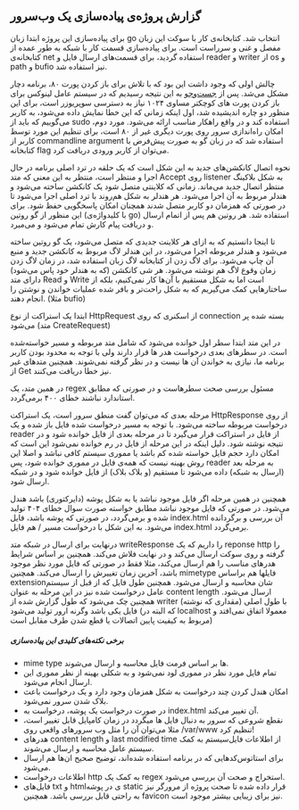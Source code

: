 ## گزارش پروژه‌ی پیاده‌سازی یک وب‌سرور 

برای پیاده‌سازی این پروژه ابتدا زبان go انتخاب شد. کتابخانه‌ی کار با سوکت این زبان مفصل و غنی و سرراست است. برای پیاده‌سازی قسمت کار با شبکه به طور عمده از کتابخانه‌ی net استفاده گردید، برای قسمت‌های ارسال فایل و reader و writer از os و path و bufio نیز استفاده شد.



چالش اولی که وجود داشت این بود که با تلاش برای باز کردن پورت ۸۰، برنامه دچار مشکل می‌شد. پس از [جست‌وجو](https://serverfault.com/a/112798) به این نتیجه رسیدیم که در سیستم عامل لینوکس برای باز کردن پورت های کوچکتر مساوی ۱۰۲۴ نیاز به دسترسی سوپریوزر است، برای این منظور دو چاره اندیشیده شد، اول اینکه زمانی که این خطا نمایش داده می‌شود، به کاربر می‌گوییم که باید از sudo استفاده کند و در واقع راهکار مناسب ارائه می‌شود. مورد دوم، امکان راه‌اندازی سرور روی پورت دیگری غیر از ۸۰ است، برای تنظیم این مورد توسط کاربر از commandline argument استفاده شد که در زبان گو به صورت پیش‌فرض با کتابخانه flag می‌توان از کاربر ورودی دریافت کرد.



نحوه اتصال کانکشن‌های جدید به این شکل است که یک حلقه در ترد اصلی برنامه در حال اجرا و منتظر است، منتظر به این معنی که متد Accept روی listener به شکل بلاکینگ منتظر اتصال جدید می‌ماند. زمانی که کلاینتی متصل شود یک کانکشن ساخته می‌شود و هندلر مربوط به آن اجرا می‌شود. هر هندلر به شکل هم‌روند با ترد اصلی اجرا می‌شود تا در صورتی که همزمان دو کاربر متصل شدند همچنان امکان پاسخگویی حفظ شود. برای این منظور از گو روتین (با کلیدواژه‌ی go) استفاده شد. هر روتین هم پس از اتمام ارسال و دریافت پیام کارش تمام می‌شود و می‌میرد.



تا اینجا دانستیم که به ازای هر کلاینت جدیدی که متصل می‌شود، یک گو روتین ساخته می‌شود و هندلر مربوطه اجرا می‌شود، در این هندلر لاگ مربوط به کانکشن جدید و منبع آن چاپ می‌شود. برای لاگ زدن از کتابخانه لاگ زبان استفاده شد، در زمان لاگ زدن زمان وقوع لاگ هم نوشته می‌شود. هر شی کانکشن (که به هندلر خود پاس می‌شود) دارای متد Read و Write است اما به شکل مستقیم با آن‌ها کار نمی‌کنیم، بلکه از ساختارهایی کمک می‌گیریم که به شکل راحت‌تر و بافر شده عملیات خواندن و نوشتن را انجام دهند. (مثلا bufio)

ابتدا یک استراکت از نوع HttpRequest از اسکنری که روی connection بسته شده پر می‌شود (متد CreateRequest)

در این متد ابتدا سطر اول خوانده می‌شود که شامل متد مربوطه و مسیر خواسته‌شده است. در سطرهای بعدی درخواست هدر ها قرار دارند ولی با توجه به محدود بودن کاربر برنامه ما، نیازی به خواندن آن ها نیست و در نظر گرفته نمی‌شوند. همچنین متدهای غیر از Get نیز خطا دریافت می‌کنند.

در همین متد، یک regex مسئول بررسی صحت سطرهاست و در صورتی که مطابق استاندارد نباشند خطای ۴۰۰ برمی‌گردد.

مرحله بعدی که می‌توان گفت منطق سرور است، یک استراکت HttpResponse از روی درخواست مربوطه ساخته می‌شود. با توجه به مسیر درخواست شده فایل باز شده و یک reader از فایل در استراکت قرار می‌گیرد تا در مرحله بعدی از فایل خوانده شود و در نتیجه نوشته شود. دلیل اینکه در این مرحله از فایل در رم خوانده نمی‌شود این است که امکان دارد حجم فایل خواسته شده کم باشد یا مموری سیستم کافی نباشد و اصلا این روش بهینه نیست که همه‌ی فایل در مموری خوانده شود، پس reader به مرحله بعد (ارسال به شبکه) داده می‌شود تا مستقیم (و بلاک بلاک) از فایل خوانده شود و در شبکه ارسال شود.

همچنین در همین مرحله اگر فایل موجود نباشد یا به شکل پوشه (دایرکتوری) باشد هندل می‌شود. در صورتی که فایل موجود نباشد مطابق خواسته صورت سوال خطای ۴۰۴ تولید شده و برمی‌گردد، در صورتی که پوشه باشد، فایل index.html آن بررسی و برگردانده می‌شود. به این شکل با درخواست مسیر / هم فایل index.html برمی‌گردد.



درنهایت برای ارسال در شبکه متد writeResponse را داریم که یک reponse http را گرفته و روی سوکت ارسال می‌کند و در نهایت فلاش می‌کند. همچنین بر اساس شرایط هدرهای مناسب را هم ارسال می‌کند، مثلا فقط در صورتی که فایل مورد نظر موجود باشد، آخرین زمان تغییرش را ارسال می‌کند. همچنین mimetype فایلها هم براساس extensionشان محاسبه و ارسال می‌شود. همچنین طول فایل که از قبل از سیستم عامل درخواست شده نیز در این مرحله به عنوان content length ارسال می‌شود. همچنین چک می‌شود که طول گزارش شده از writer (مقداری که نوشته) با طول اصلی فایل یکی باشد وگرنه ارور تولید می‌شود (که البته در localhost معمولا اتفاق نمی‌افتد و مربوط به کیفیت پایین اتصالات یا قطع شدن طرف مقابل است)



##### برخی نکته‌های کلیدی این پیاده‌سازی

+ mime type ها بر اساس فرمت فایل محاسبه و ارسال می‌شوند.
+ تمام فایل مورد نظر در مموری لود نمی‌شود و به شکلی بهینه از نظر مموری این ارسال انجام می‌شود.
+ امکان هندل کردن چند درخواست به شکل همزمان وجود دارد و یک درخواست باعث بلاک شدن سرور نمی‌شود.
+ در صورت درخواست یک پوشه، درخواست به index.html آن تغییر می‌کند.
+ نقطع شروعی که سرور به دنبال فایل ها میگردد در زمان کامپایل قابل تغییر است، مثلا می‌توان آن را مثل وب سرورهای واقعی روی /var/www تنظیم کرد!
+ هدرهای content length و last modified time از اطلاعات فایل‌سیستم به کمک سیستم عامل محاسبه و ارسال می‌شوند.
+ برای استاتوس‌کدهایی که در برنامه استفاده شده‌اند، توضیح صحیح ان‌ها هم ارسال می‌شود.
+ اطلاعات درخواست http به کمک یک regex استخراج و صحت آن بررسی می‌شود.
+ فایل‌های txt و htmlی در پوشه static قرار داده شده تا صحت پروژه از مرورگر نیز به راحتی قابل بررسی باشد. همچنین favicon نیز برای زیبایی بیشتر موجود است.



